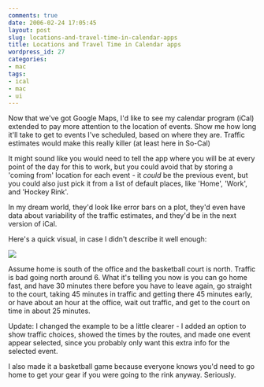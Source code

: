 ```yaml
---
comments: true
date: 2006-02-24 17:05:45
layout: post
slug: locations-and-travel-time-in-calendar-apps
title: Locations and Travel Time in Calendar apps
wordpress_id: 27
categories:
- mac
tags:
- ical
- mac
- ui
---
```


Now that we've got Google Maps, I'd like to see my calendar program (iCal) extended to pay more attention to the location of events. Show me how long it'll take to get to events I've scheduled, based on where they are. Traffic estimates would make this really killer (at least here in So-Cal)

It might sound like you would need to tell the app where you will be at every point of the day for this to work, but you could avoid that by storing a 'coming from' location for each event - it *could* be the previous event, but you could also just pick it from a list of default places, like 'Home', 'Work', and 'Hockey Rink'.

In my dream world, they'd look like error bars on a plot, they'd even have data about variability of the traffic estimates, and they'd be in the next version of iCal.

Here's a quick visual, in case I didn't describe it well enough:



![](http://michael-mccracken.net/img/traveltime-mockup.png)



Assume home is south of the office and the basketball court is north. Traffic is bad going north around 6. What it's telling you now is you can go home fast, and have 30 minutes there before you have to leave again, go straight to the court, taking 45 minutes in traffic and getting there 45 minutes early, or have about an hour at the office, wait out traffic, and get to the court on time in about 25 minutes.

Update: I changed the example to be a little clearer - I added an option to show traffic choices, showed the times by the routes, and made one event appear selected, since you probably only want this extra info for the selected event.

I also made it a basketball game because everyone knows you'd need to go home to get your gear if you were going to the rink anyway. Seriously.
